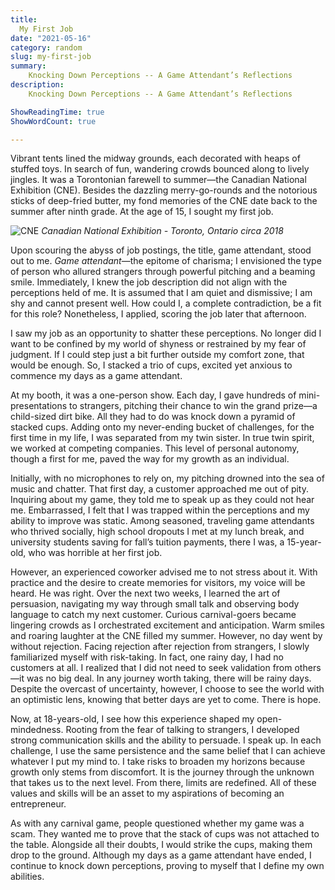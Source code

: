```yaml
---
title:
  My First Job
date: "2021-05-16"
category: random
slug: my-first-job
summary:
    Knocking Down Perceptions -- A Game Attendant’s Reflections
description:
    Knocking Down Perceptions -- A Game Attendant’s Reflections

ShowReadingTime: true
ShowWordCount: true

---
```


Vibrant tents lined the midway grounds, each decorated with heaps of stuffed toys. In search of fun, wandering crowds bounced along to lively jingles. It was a Torontonian farewell to summer—the Canadian National Exhibition (CNE). Besides the dazzling merry-go-rounds and the notorious sticks of deep-fried butter, my fond memories of the CNE date back to the summer after ninth grade. At the age of 15, I sought my first job. 

![CNE](https://lh3.googleusercontent.com/pw/AM-JKLU1I7mXsFINggWl8Id1ayOUJHBxnRER9ZQQ2CO27SrvBOW0Z2GKGcL-obvSXGLt9l1gHF4py90-wXpjAn0hfpnvtGoR6QvY-eSpIw5HvNui4o13JnF7MyJvqDuh9nSvzMH1UxP-l7eXmqzQviNxniUK=w1226-h919-no?authuser=0)
*Canadian National Exhibition - Toronto, Ontario circa 2018*

Upon scouring the abyss of job postings, the title, game attendant, stood out to me. *Game attendant*—the epitome of charisma; I envisioned the type of person who allured strangers through powerful pitching and a beaming smile. Immediately, I knew the job description did not align with the perceptions held of me. It is assumed that I am quiet and dismissive; I am shy and cannot present well. How could I, a complete contradiction, be a fit for this role? Nonetheless, I applied, scoring the job later that afternoon.

I saw my job as an opportunity to shatter these perceptions. No longer did I want to be confined by my world of shyness or restrained by my fear of judgment. If I could step just a bit further outside my comfort zone, that would be enough. So, I stacked a trio of cups, excited yet anxious to commence my days as a game attendant. 

At my booth, it was a one-person show. Each day, I gave hundreds of mini-presentations to strangers, pitching their chance to win the grand prize—a child-sized dirt bike. All they had to do was knock down a pyramid of stacked cups. Adding onto my never-ending bucket of challenges, for the first time in my life, I was separated from my twin sister. In true twin spirit, we worked at competing companies. This level of personal autonomy, though a first for me, paved the way for my growth as an individual. 

Initially, with no microphones to rely on, my pitching drowned into the sea of music and chatter. That first day, a customer approached me out of pity. Inquiring about my game, they told me to speak up as they could not hear me. Embarrassed, I felt that I was trapped within the perceptions and my ability to improve was static. Among seasoned, traveling game attendants who thrived socially, high school dropouts I met at my lunch break, and university students saving for fall’s tuition payments, there I was, a 15-year-old, who was horrible at her first job. 

However, an experienced coworker advised me to not stress about it. With practice and the desire to create memories for visitors, my voice will be heard. He was right. Over the next two weeks, I learned the art of persuasion, navigating my way through small talk and observing body language to catch my next customer. Curious carnival-goers became lingering crowds as I orchestrated excitement and anticipation. Warm smiles and roaring laughter at the CNE filled my summer.  However, no day went by without rejection. Facing rejection after rejection from strangers, I slowly familiarized myself with risk-taking. In fact, one rainy day, I had no customers at all. I realized that I did not need to seek validation from others—it was no big deal. In any journey worth taking, there will be rainy days. Despite the overcast of uncertainty, however, I choose to see the world with an optimistic lens, knowing that better days are yet to come. There is hope. 

Now, at 18-years-old, I see how this experience shaped my open-mindedness. Rooting from the fear of talking to strangers, I developed strong communication skills and the ability to persuade. I speak up. In each challenge, I use the same persistence and the same belief that I can achieve whatever I put my mind to. I take risks to broaden my horizons because growth only stems from discomfort. It is the journey through the unknown that takes us to the next level. From there, limits are redefined. All of these values and skills will be an asset to my aspirations of becoming an entrepreneur. 

As with any carnival game, people questioned whether my game was a scam. They wanted me to prove that the stack of cups was not attached to the table. Alongside all their doubts, I would strike the cups, making them drop to the ground. Although my days as a game attendant have ended, I continue to knock down perceptions, proving to myself that I define my own abilities. 


